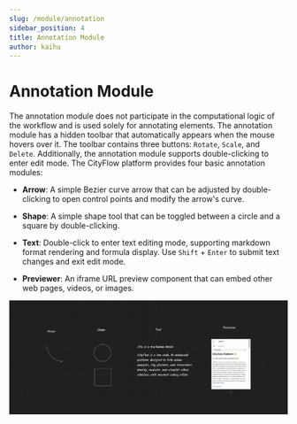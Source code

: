 ```yaml
---
slug: /module/annotation
sidebar_position: 4
title: Annotation Module
author: kaihu
---
```


# Annotation Module

The annotation module does not participate in the computational logic of the workflow and is used solely for annotating elements. The annotation module has a hidden toolbar that automatically appears when the mouse hovers over it. The toolbar contains three buttons: `Rotate`, `Scale`, and `Delete`. Additionally, the annotation module supports double-clicking to enter edit mode. The CityFlow platform provides four basic annotation modules:

- **Arrow**: A simple Bezier curve arrow that can be adjusted by double-clicking to open control points and modify the arrow's curve.

- **Shape**: A simple shape tool that can be toggled between a circle and a square by double-clicking.

- **Text**: Double-click to enter text editing mode, supporting markdown format rendering and formula display. Use `Shift` + `Enter` to submit text changes and exit edit mode.

- **Previewer**: An iframe URL preview component that can embed other web pages, videos, or images.

![annotation_module](assets/annotation_module.png)